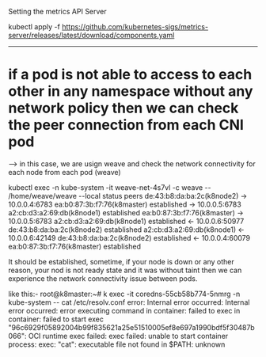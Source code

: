 Setting the metrics API Server

kubectl apply -f https://github.com/kubernetes-sigs/metrics-server/releases/latest/download/components.yaml


---
# if a pod is not able to access to each other in any namespace without any network policy then we can check the peer connection from each CNI pod
--> in this case, we are usign weave and check the network connectivity for each node from each pod (weave)

kubectl exec -n kube-system -it weave-net-4s7vl -c weave -- /home/weave/weave --local status peers
de:43:b8:da:ba:2c(k8node2)
   -> 10.0.0.4:6783         ea:b0:87:3b:f7:76(k8master)           established
   -> 10.0.0.5:6783         a2:cb:d3:a2:69:db(k8node1)            established
ea:b0:87:3b:f7:76(k8master)
   -> 10.0.0.5:6783         a2:cb:d3:a2:69:db(k8node1)            established
   <- 10.0.0.6:50977        de:43:b8:da:ba:2c(k8node2)            established
a2:cb:d3:a2:69:db(k8node1)
   <- 10.0.0.6:42149        de:43:b8:da:ba:2c(k8node2)            established
   <- 10.0.0.4:60079        ea:b0:87:3b:f7:76(k8master)           established

It should be established, sometime, if your node is down or any other reason, your nod is not ready state and it was without taint then we can experience the network connectivity issue between pods.

like this:- 
root@k8master:~# k exec -it coredns-55cb58b774-5nmrg -n kube-system -- cat /etc/resolv.conf
error: Internal error occurred: Internal error occurred: error executing command in container: failed to exec in container: failed to start exec "96c6929f05892004b99f835621a25e51510005ef8e697a1990bdf5f30487b066": OCI runtime exec failed: exec failed: unable to start container process: exec: "cat": executable file not found in $PATH: unknown

